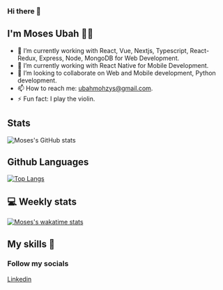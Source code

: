 ### Hi there 👋

## I'm Moses Ubah 👦🏽


- 🔭 I’m currently working with React, Vue, Nextjs, Typescript, React-Redux, Express, Node, MongoDB for Web Development.
- 🌱 I’m currently working with React Native for Mobile Development.
- 👯 I’m looking to collaborate on Web and Mobile development, Python development.
- 📫 How to reach me: ubahmohzys@gmail.com.
- ⚡ Fun fact: I play the violin.

## Stats
![Moses's GitHub stats](https://github-readme-stats.vercel.app/api?username=mohzys23&count_private=true&show_icons=true&include_all_commits=true&theme=radical) 


## Github Languages
[![Top Langs](https://github-readme-stats.vercel.app/api/top-langs/?username=mohzys23&count_private=true&langs_count=8&theme=radical)](https://github.com/mohzys23/github-readme-stats)

## 💻 Weekly stats
[![Moses's wakatime stats](https://github-readme-stats.vercel.app/api/wakatime?username=mohzys23&theme=radical)](https://github.com/mohzys23/github-readme-stats)







## My skills 🧰


  ### Follow my socials<br>

  [Linkedin](https://www.linkedin.com/in/moses-ubah-887619109/)
